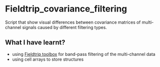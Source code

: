 # Fieldtrip_covariance_filtering

Script that show visual differences between covariance matrices of multi-channel signals caused by different filtering types.

## What I have learnt?

  * using [Fieldtrip toolbox](http://www.fieldtriptoolbox.org/) for band-pass filtering of the multi-channel data 
  * using cell arrays to store structures
